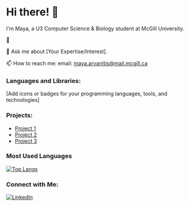 # Hi there! 👋

I'm Maya, a U3 Computer Science & Biology student at McGill University.


🌱

💬 Ask me about [Your Expertise/Interest].

📫 How to reach me: 
email: maya.arvanitis@mail.mcgill.ca

### Languages and Libraries:
[Add icons or badges for your programming languages, tools, and technologies]

### Projects:
- [Project 1](link)
- [Project 2](link)
- [Project 3](link)

### Most Used Languages
[![Top Langs](https://github-readme-stats.vercel.app/api/top-langs/?username=mayaarvanitis&layout=compact&langs_count=10&theme=dark&hide=html,css)](https://github.com/anuraghazra/github-readme-stats)

### Connect with Me:
[![LinkedIn](https://img.shields.io/badge/LinkedIn-Connect-blue)](www.linkedin.com/in/maya-arvanitis-771853170)
